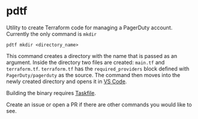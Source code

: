 # pdtf

Utility to create Terraform code for managing a PagerDuty account. Currently the only command is `mkdir`

`pdtf mkdir <directory_name>`

This command creates a directory with the name that is passed as an argument. Inside the directory two files are created: `main.tf` and `terraform.tf`. `terraform.tf` has the `required_providers` block defined with `PagerDuty/pagerduty` as the source. The command then moves into the newly created directory and opens it in [VS Code](https://code.visualstudio.com/).

Building the binary requires [Taskfile](https://taskfile.dev/).

Create an issue or open a PR if there are other commands you would like to see.
